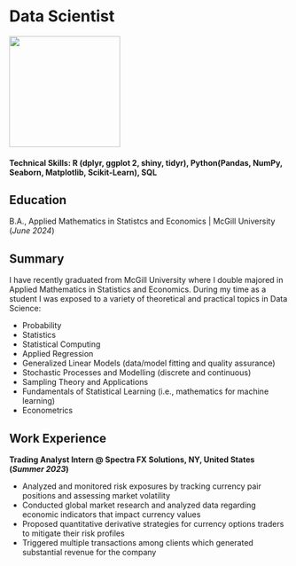 # Data Scientist

<img width="200" height="200" src="assets/roundphoto.JPG">
    
#### Technical Skills: R (dplyr, ggplot 2, shiny, tidyr), Python(Pandas, NumPy, Seaborn, Matplotlib, Scikit-Learn), SQL

## Education			        		
B.A., Applied Mathematics in Statistcs and Economics | McGill University (_June 2024_)

## Summary 
I have recently graduated from McGill University where I double majored in Applied Mathematics in Statistics and Economics. During my time as a student I was exposed to a variety of theoretical and practical topics in Data Science:

- Probability
- Statistics
- Statistical Computing 
- Applied Regression
- Generalized Linear Models (data/model fitting and quality assurance)
- Stochastic Processes and Modelling (discrete and continuous)
- Sampling Theory and Applications 
- Fundamentals of Statistical Learning (i.e., mathematics for machine learning)
- Econometrics

## Work Experience
**Trading Analyst Intern @ Spectra FX Solutions, NY, United States (_Summer 2023_)**
- Analyzed and monitored risk exposures by tracking currency pair positions and assessing market volatility
- Conducted global market research and analyzed data regarding economic indicators that impact currency values
- Proposed quantitative derivative strategies for currency options traders to mitigate their risk profiles
- Triggered multiple transactions among clients which generated substantial revenue for the company


